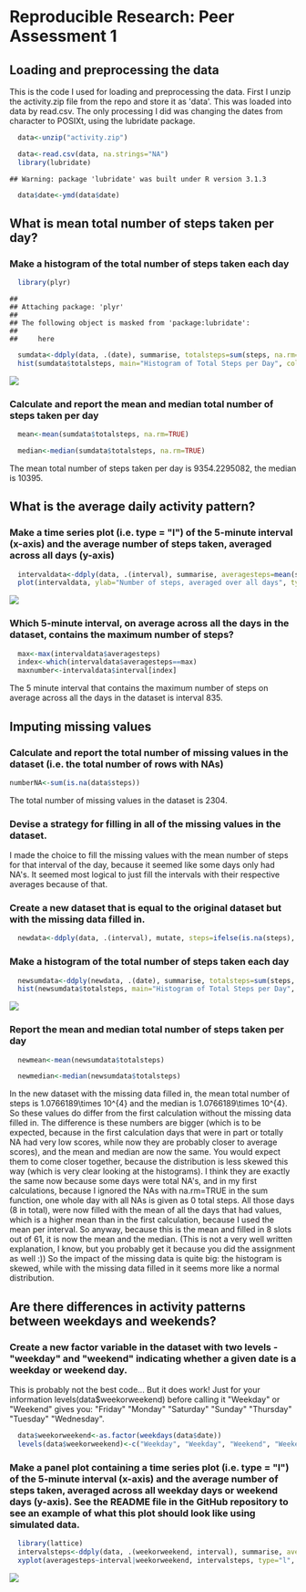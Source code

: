 # Reproducible Research: Peer Assessment 1

## Loading and preprocessing the data

This is the code I used for loading and preprocessing the data. First I unzip the activity.zip file from the repo and store it as 'data'. This was loaded into data by read.csv. The only processing I did was changing the dates from character to POSIXt, using the lubridate package.


```r
  data<-unzip("activity.zip")

  data<-read.csv(data, na.strings="NA")
  library(lubridate)
```

```
## Warning: package 'lubridate' was built under R version 3.1.3
```

```r
  data$date<-ymd(data$date)
```

## What is mean total number of steps taken per day?

### Make a histogram of the total number of steps taken each day



```r
  library(plyr)
```

```
## 
## Attaching package: 'plyr'
## 
## The following object is masked from 'package:lubridate':
## 
##     here
```

```r
  sumdata<-ddply(data, .(date), summarise, totalsteps=sum(steps, na.rm=TRUE))
  hist(sumdata$totalsteps, main="Histogram of Total Steps per Day", col="red", xlab="Total Steps")
```

![](PA1_template_files/figure-html/unnamed-chunk-2-1.png) 

### Calculate and report the mean and median total number of steps taken per day


```r
  mean<-mean(sumdata$totalsteps, na.rm=TRUE)
```

```r
  median<-median(sumdata$totalsteps, na.rm=TRUE)
```

The mean total number of steps taken per day is 9354.2295082, the median is 10395.

## What is the average daily activity pattern?

### Make a time series plot (i.e. type = "l") of the 5-minute interval (x-axis) and the average number of steps taken, averaged across all days (y-axis)


```r
  intervaldata<-ddply(data, .(interval), summarise, averagesteps=mean(steps, na.rm=TRUE))
  plot(intervaldata, ylab="Number of steps, averaged over all days", type="l")
```

![](PA1_template_files/figure-html/unnamed-chunk-3-1.png) 

### Which 5-minute interval, on average across all the days in the dataset, contains the maximum number of steps?


```r
  max<-max(intervaldata$averagesteps)
  index<-which(intervaldata$averagesteps==max)
  maxnumber<-intervaldata$interval[index]
```

The 5 minute interval that contains the maximum number of steps on average across all the days in the dataset is interval 835.

## Imputing missing values

### Calculate and report the total number of missing values in the dataset (i.e. the total number of rows with NAs)


```r
numberNA<-sum(is.na(data$steps))
```

The total number of missing values in the dataset is 2304.

### Devise a strategy for filling in all of the missing values in the dataset.

I made the choice to fill the missing values with the mean number of steps for that interval of the day, because it seemed like some days only had NA's. It seemed most logical to just fill the intervals with their respective averages because of that.

### Create a new dataset that is equal to the original dataset but with the missing data filled in.


```r
  newdata<-ddply(data, .(interval), mutate, steps=ifelse(is.na(steps), mean(steps, na.rm=TRUE), steps))
```

### Make a histogram of the total number of steps taken each day


```r
  newsumdata<-ddply(newdata, .(date), summarise, totalsteps=sum(steps, na.rm=TRUE))
  hist(newsumdata$totalsteps, main="Histogram of Total Steps per Day", col="blue", xlab="Total Steps")
```

![](PA1_template_files/figure-html/unnamed-chunk-5-1.png) 

###  Report the mean and median total number of steps taken per day

```r
  newmean<-mean(newsumdata$totalsteps)
```

```r
  newmedian<-median(newsumdata$totalsteps)
```

In the new dataset with the missing data filled in, the mean total number of steps is 1.0766189\times 10^{4} and the median is 1.0766189\times 10^{4}.
So these values do differ from the first calculation without the missing data filled in. The difference is these numbers are bigger (which is to be expected, because in the first calculation days that were in part or totally NA  had very low scores, while now they are probably closer to average scores), and the mean and median are now the same. You would expect them to come closer together, because the distribution is less skewed this way (which is very clear looking at the histograms). I think they are exactly the same now because some days were total NA's, and in my first calculations, because I ignored the NAs with na.rm=TRUE in the sum function, one whole day with all NAs is given as 0 total steps. All those days (8 in total), were now filled with the mean of all the days that had values, which is a higher mean than in the first calculation, because I used the mean per interval. So anyway, because this is the mean and filled in 8 slots out of 61, it is now the mean and the median.
(This is not a very well written explanation, I know, but you probably get it because you did the assignment as well :))
So the impact of the missing data is quite big: the histogram is skewed, while with the missing data filled in it seems more like a normal distribution.

## Are there differences in activity patterns between weekdays and weekends?

### Create a new factor variable in the dataset with two levels - "weekday" and "weekend" indicating whether a given date is a weekday or weekend day.

This is probably not the best code... But it does work! Just for your information levels(data$weekorweekend) before calling it "Weekday" or "Weekend" gives you: "Friday"    "Monday"    "Saturday"  "Sunday"    "Thursday"  "Tuesday"   "Wednesday".


```r
  data$weekorweekend<-as.factor(weekdays(data$date))
  levels(data$weekorweekend)<-c("Weekday", "Weekday", "Weekend", "Weekend", "Weekday", "Weekday", "Weekday")
```

### Make a panel plot containing a time series plot (i.e. type = "l") of the 5-minute interval (x-axis) and the average number of steps taken, averaged across all weekday days or weekend days (y-axis). See the README file in the GitHub repository to see an example of what this plot should look like using simulated data.


```r
  library(lattice)
  intervalsteps<-ddply(data, .(weekorweekend, interval), summarise, averagesteps=mean(steps, na.rm=TRUE))
  xyplot(averagesteps~interval|weekorweekend, intervalsteps, type="l", layout=c(1,2), ylab="Number of steps")
```

![](PA1_template_files/figure-html/unnamed-chunk-7-1.png) 
